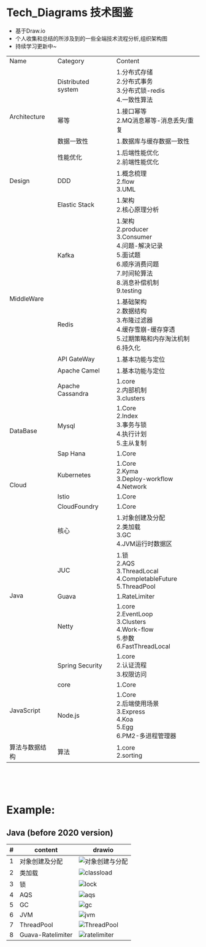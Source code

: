 # Tech_Diagrams  技术图鉴
* 基于Draw.io
* 个人收集和总结的所涉及到的一些全端技术流程分析,组织架构图
* 持续学习更新中~

<table>
    <tr>
        <td>Name</td> 
        <td>Category</td> 
        <td>Content</td> 
    </tr>
    <tr>
        <td rowspan="4">Architecture</td>    
        <td>Distributed system</td>
        <td>
            1.分布式存储 <br>
            2.分布式事务 <br> 
            3.分布式锁-redis  <br>
            4.一致性算法  <br>
        </td>  
    </tr>
    <tr>
        <td>幂等</td>  
        <td>
            1.接口幂等 <br>
            2.MQ消息幂等-消息丢失/重复
        </td>  
    </tr>
    <tr>
        <td>数据一致性</td>  
        <td>
            1.数据库与缓存数据一致性
        </td>  
    </tr>
    <tr>
        <td>性能优化</td>
        <td>
            1.后端性能优化  <br>
            2.前端性能优化 <br>
        </td>
    </tr>
    </th columnspan="3">
    <tr>
        <td rowspan="1">Design</td>    
        <td>DDD</td>
        <td>
            1.概念梳理 <br>
            2.flow <br> 
            3.UML  <br>
        </td>  
    </tr>
    </th columnspan="3">
    <tr>
        <td rowspan="6">MiddleWare</td>
        <td>Elastic Stack</td>
        <td>
            1.架构 <br>
            2.核心原理分析
        </td>    
    </tr>
    <tr>
        <td>Kafka</td>
        <td>
            1.架构 <br>
            2.producer <br>
            3.Consumer <br>
            4.问题-解决记录 <br>
            5.面试题 <br>
            6.顺序消费问题 <br>
            7.时间轮算法 <br>
            8.消息补偿机制 <br>
            9.testing <br>
        </td>    
    </tr>
    <tr>
        <td>Redis</td>
        <td>
            1.基础架构 <br>
            2.数据结构 <br>
            3.布隆过滤器 <br>
            4.缓存雪崩-缓存穿透 <br>
            5.过期策略和内存淘汰机制 <br>
            6.持久化 <br>
        </td>
    </tr>
    <tr>
        <td>API GateWay</td>
        <td>
            1.基本功能与定位
        </td>
    </tr>
    <tr>
        <td>Apache Camel</td>
        <td>
            1.基本功能与定位
        </td>
    </tr>  
    <tr>
        <td>Apache Cassandra</td>
        <td>
            1.core <br>
            2.内部机制 <br>
            3.clusters <br>
        </td>
    </tr>    
    </th columnspan="3">
    <tr>
        <td rowspan="2">DataBase</td>
        <td>Mysql</td>
        <td>
            1.Core <br/>
            2.Index <br/>
            3.事务与锁 <br/>
            4.执行计划 <br/> 
            5.主从复制 <br/>
        </td>
    </tr>
    <tr>
        <td>Sap Hana</td>
        <td>
            1.Core <br/>
        </td>
    </tr>
    </th columnspan="3">
    <tr>
        <td rowspan="3">Cloud</td>
        <td>Kubernetes</td>
        <td>
            1.Core <br />
            2.Kyma <br />
            3.Deploy-workflow <br />
            4.Network <br /> 
        </td>
    </tr>
    <tr>
        <td>Istio</td>
        <td>
            1.Core <br />
        </td>
    </tr>
    <tr>
        <td>CloudFoundry</td>
        <td>
            1.Core <br />
        </td>
    </tr>
    </th columnspan="3">
    <tr>
        <td rowspan="5">Java</td>
        <td>核心</td>
        <td>
            1.对象创建及分配<br />
            2.类加载<br />
            3.GC<br />
            4.JVM运行时数据区<br /> 
        </td>
    </tr>
    <tr>
        <td>JUC</td>
        <td>
            1.锁<br />
            2.AQS<br />
            3.ThreadLocal<br />
            4.CompletableFuture<br />
            5.ThreadPool
        </td>
    </tr>
    <tr>
        <td>Guava</td>
        <td>
            1.RateLimiter<br />
        </td>
    </tr>
    <tr>
        <td>Netty</td>
        <td>
            1.core <br />
            2.EventLoop <br />
            3.Clusters <br />
            4.Work-flow <br />
            5.参数 <br />
            6.FastThreadLocal <br />
        </td>
    </tr>
    <tr>
        <td>Spring Security</td>
        <td>
            1.core <br />
            2.认证流程 <br />
            3.权限访问 <br />
        </td>
    </tr>
    </th columnspan="3">
    <tr>
        <td rowspan="2">JavaScript</td>
        <td>core</td>
        <td>
            1.Core <br />
        </td>
    </tr>
    <tr>
        <td>Node.js</td>
        <td>
            1.Core <br />
            2.后端使用场景 <br />
            3.Express  <br />
            4.Koa  <br />
            5.Egg  <br />
            6.PM2-多进程管理器 <br /> 
        </td>
    </tr>
    </th columnspan="3">
    <tr>
        <td rowspan="1">算法与数据结构</td>
        <td>算法</td>
        <td>
            1.core <br>
            2.sorting <br>
        </td>
    </tr>
</table>


<br>
<br>
<br>

# Example:
## Java (before 2020 version)

| # | content | drawio |
| --- | ------- | ------ |
| 1 | 对象创建及分配 | ![对象创建与分配](images/对象创建及分配.png) |
| 2 | 类加载 | ![classload](images/类加载.png) |
| 3 | 锁 | ![lock](images/锁.png) |
| 4 | AQS | ![aqs](images/AQS-及其关联的同步工具类-关系流程图.svg) |
| 5 | GC | ![gc](images/GC.png) |
| 6 | JVM | ![jvm](images/JVM.png) |
| 7 | ThreadPool | ![ThreadPool](images/ThreadPool.svg) |
| 8 | Guava-Ratelimiter | ![ratelimiter](images/ratelimiter.svg) |






